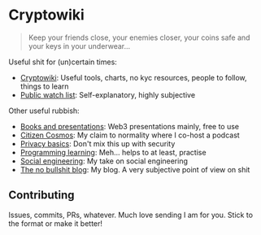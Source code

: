 # Cryptowiki

> Keep your friends close, your enemies closer, your coins safe and your keys in your underwear...

Useful shit for (un)certain times:

- [Cryptowiki](https://github.com/serejandmyself/cryptowiki/blob/master/cryptowiki.md): Useful tools, charts, no kyc resources, people to follow, things to learn
- [Public watch list](https://github.com/serejandmyself/cryptowiki/blob/master/publicwatchlist.md): Self-explanatory, highly subjective

Other useful rubbish: 

- [Books and presentations](https://github.com/serejandmyself/Books-and-Presentations): Web3 presentations mainly, free to use
- [Citizen Cosmos](https://www.citizencosmos.space/): My claim to normality where I co-host a podcast 
- [Privacy basics](https://github.com/serejandmyself/privacy-basics): Don't mix this up with security 
- [Programming learning](https://github.com/serejandmyself/Programming-learning): Meh... helps to at least, practise 
- [Social engineering](https://github.com/serejandmyself/cryptowiki/tree/master/research/social%20engineering): My take on social engineering
- [The no bullshit blog](https://serejandmyself.github.io/): My blog. A very subjective point of view on shit 

## Contributing

Issues, commits, PRs, whatever. Much love sending I am for you. Stick to the format or make it better!

